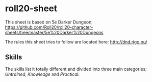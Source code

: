 # roll20-sheet

This sheet is based on 5e Darker Dungeon; https://github.com/Roll20/roll20-character-sheets/tree/master/5e%20Darker%20Dungeons

The rules this sheet tries to follow are located here: http://dnd.rigo.nu/

## Skills
The skills list it totally different and divided into three main categories; *Untrained*, *Knowledge* and *Practical*.
